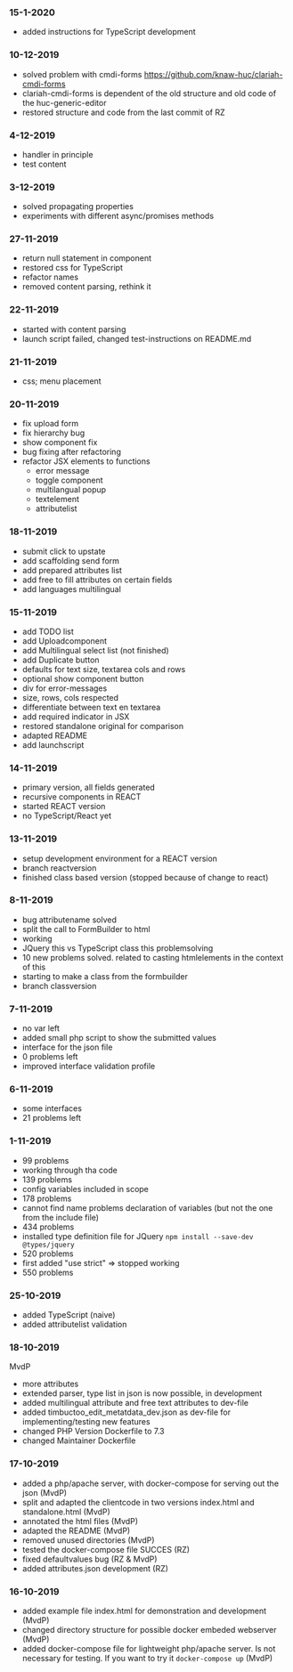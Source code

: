 ### 15-1-2020

* added instructions for TypeScript development

### 10-12-2019

* solved problem with cmdi-forms https://github.com/knaw-huc/clariah-cmdi-forms
* clariah-cmdi-forms is dependent of the old structure and old code of the huc-generic-editor
* restored structure and code from the last commit of RZ

### 4-12-2019

* handler in principle
* test content

### 3-12-2019

* solved propagating properties
* experiments with different async/promises methods

### 27-11-2019

* return null statement in component
* restored css for TypeScript
* refactor names
* removed content parsing, rethink it


### 22-11-2019

* started with content parsing
* launch script failed, changed test-instructions on README.md

### 21-11-2019

* css; menu placement

### 20-11-2019

* fix upload form
* fix hierarchy bug
* show component fix
* bug fixing after refactoring
* refactor JSX elements to functions
    * error message
    * toggle component
    * multilangual popup
    * textelement
    * attributelist


### 18-11-2019

* submit click to upstate
* add scaffolding send form
* add prepared attributes list
* add free to fill attributes on certain fields
* add languages multilingual

### 15-11-2019

* add TODO list
* add Uploadcomponent
* add Multilingual select list (not finished)
* add Duplicate button 
* defaults for text size, textarea cols and rows
* optional show component button
* div for error-messages
* size, rows, cols respected
* differentiate between text en textarea
* add required indicator in JSX
* restored standalone original for comparison 
* adapted README
* add launchscript

### 14-11-2019

* primary version, all fields generated
* recursive components in REACT
* started REACT version
* no TypeScript/React yet

### 13-11-2019

* setup development environment for a REACT version
* branch reactversion 
* finished class based version (stopped because of change to react)

### 8-11-2019

* bug attributename solved
* split the call to FormBuilder to html
* working 
* JQuery this vs TypeScript class this problemsolving
* 10 new problems solved. related to casting  htmlelements in the context of this
* starting to make a class from the formbuilder
* branch classversion 

### 7-11-2019
 
 * no var left
 * added small php script to show the submitted values
 * interface for the json file
 * 0 problems left
 * improved interface validation profile

### 6-11-2019
* some interfaces
* 21 problems left

### 1-11-2019
* 99 problems 
* working through tha code
* 139 problems
* config variables included in scope
* 178 problems
* cannot find name problems declaration of variables (but not the one from the include file)
* 434 problems
* installed type definition file for JQuery ```npm install --save-dev @types/jquery```
* 520 problems
* first added "use strict" => stopped working
* 550 problems

### 25-10-2019

* added TypeScript (naive)
* added attributelist validation

### 18-10-2019

MvdP
* more attributes
* extended parser, type list in json is now possible, in development
* added multilingual attribute and free text attributes to dev-file
* added timbuctoo_edit_metatdata_dev.json as dev-file for implementing/testing new features
* changed PHP Version Dockerfile to 7.3
* changed Maintainer Dockerfile

### 17-10-2019

* added a php/apache server, with docker-compose for serving out the json (MvdP)
* split and adapted the clientcode in two versions index.html and standalone.html (MvdP)
* annotated the html files (MvdP)
* adapted the README (MvdP)
* removed unused directories (MvdP)
* tested the docker-compose file SUCCES (RZ)
* fixed defaultvalues bug (RZ & MvdP)
* added attributes.json development (RZ)

### 16-10-2019

* added example file index.html for demonstration and development (MvdP)
* changed directory structure for possible docker embeded webserver (MvdP)
* added docker-compose file for lightweight php/apache server. Is not necessary for testing. If you want to try it ```docker-compose up``` (MvdP)

